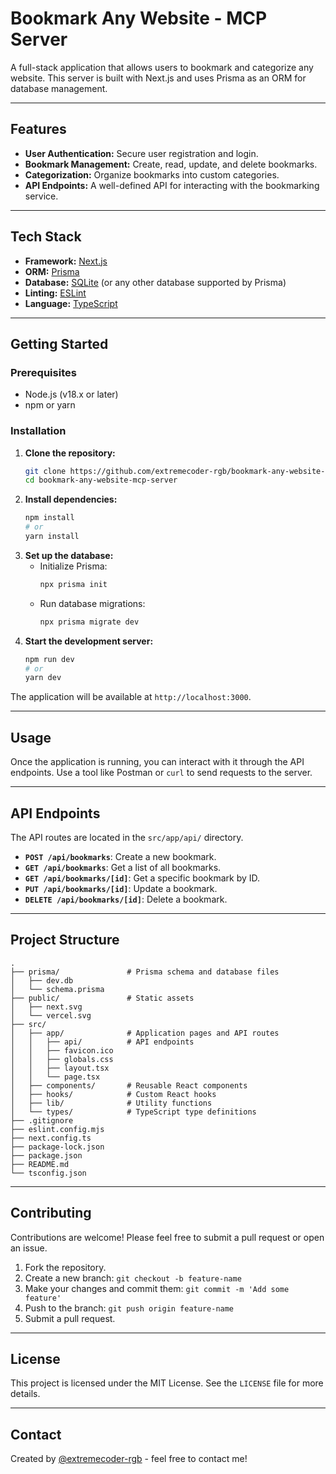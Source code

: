 # Bookmark Any Website - MCP Server

A full-stack application that allows users to bookmark and categorize any website. This server is built with Next.js and uses Prisma as an ORM for database management.

-----

## Features

  * **User Authentication:** Secure user registration and login.
  * **Bookmark Management:** Create, read, update, and delete bookmarks.
  * **Categorization:** Organize bookmarks into custom categories.
  * **API Endpoints:** A well-defined API for interacting with the bookmarking service.

-----

## Tech Stack

  * **Framework:** [Next.js](https://nextjs.org/)
  * **ORM:** [Prisma](https://www.prisma.io/)
  * **Database:** [SQLite](https://www.sqlite.org/index.html) (or any other database supported by Prisma)
  * **Linting:** [ESLint](https://eslint.org/)
  * **Language:** [TypeScript](https://www.typescriptlang.org/)

-----

## Getting Started

### Prerequisites

  * Node.js (v18.x or later)
  * npm or yarn

### Installation

1.  **Clone the repository:**
    ```bash
    git clone https://github.com/extremecoder-rgb/bookmark-any-website-mcp-server.git
    cd bookmark-any-website-mcp-server
    ```
2.  **Install dependencies:**
    ```bash
    npm install
    # or
    yarn install
    ```
3.  **Set up the database:**
      * Initialize Prisma:
        ```bash
        npx prisma init
        ```
      * Run database migrations:
        ```bash
        npx prisma migrate dev
        ```
4.  **Start the development server:**
    ```bash
    npm run dev
    # or
    yarn dev
    ```

The application will be available at `http://localhost:3000`.

-----

## Usage

Once the application is running, you can interact with it through the API endpoints. Use a tool like Postman or `curl` to send requests to the server.

-----

## API Endpoints

The API routes are located in the `src/app/api/` directory.

  * **`POST /api/bookmarks`**: Create a new bookmark.
  * **`GET /api/bookmarks`**: Get a list of all bookmarks.
  * **`GET /api/bookmarks/[id]`**: Get a specific bookmark by ID.
  * **`PUT /api/bookmarks/[id]`**: Update a bookmark.
  * **`DELETE /api/bookmarks/[id]`**: Delete a bookmark.

-----

## Project Structure

```
.
├── prisma/               # Prisma schema and database files
│   ├── dev.db
│   └── schema.prisma
├── public/               # Static assets
│   ├── next.svg
│   └── vercel.svg
├── src/
│   ├── app/              # Application pages and API routes
│   │   ├── api/          # API endpoints
│   │   ├── favicon.ico
│   │   ├── globals.css
│   │   ├── layout.tsx
│   │   └── page.tsx
│   ├── components/       # Reusable React components
│   ├── hooks/            # Custom React hooks
│   ├── lib/              # Utility functions
│   └── types/            # TypeScript type definitions
├── .gitignore
├── eslint.config.mjs
├── next.config.ts
├── package-lock.json
├── package.json
├── README.md
└── tsconfig.json
```

-----

## Contributing

Contributions are welcome\! Please feel free to submit a pull request or open an issue.

1.  Fork the repository.
2.  Create a new branch: `git checkout -b feature-name`
3.  Make your changes and commit them: `git commit -m 'Add some feature'`
4.  Push to the branch: `git push origin feature-name`
5.  Submit a pull request.

-----

## License

This project is licensed under the MIT License. See the `LICENSE` file for more details.

-----

## Contact

Created by [@extremecoder-rgb](https://github.com/extremecoder-rgb) - feel free to contact me\!
